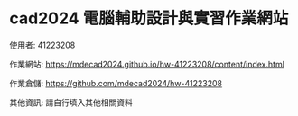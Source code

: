 # cad2024 電腦輔助設計與實習作業網站
使用者: 41223208

作業網站: https://mdecad2024.github.io/hw-41223208/content/index.html

作業倉儲: https://github.com/mdecad2024/hw-41223208

其他資訊: 請自行填入其他相關資料
